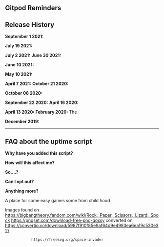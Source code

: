 ## Gitpod Reminders


## Release History


**September 1 2021:** 

**July 19 2021:** 

**July 2 2021:**
**June 30 2021:** 

**June 10 2021:** 

**May 10 2021:** 

**April 7 2021:** 
**October 21 2020:** 

**October 08 2020:** 

**September 22 2020:** 
**April 16 2020:** 

**April 13 2020:** 
**February 2020:** The

**December 2019:** 

------

## FAQ about the uptime script

**Why have you added this script?**

**How will this affect me?**



**So….?**

**Can I opt out?**


**Anything more?**

A place for some easy games some from child hood

Images found on https://bigbangtheory.fandom.com/wiki/Rock,_Paper,_Scissors,_Lizard,_Spock
                https://pngset.com/download-free-png-qoxsy converted on https://convertio.co/download/5987f910f85e9af64d9e4983ea6ea19c530e32/

                https://freesvg.org/space-invader


